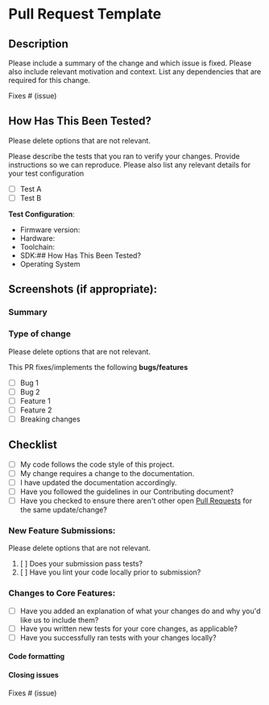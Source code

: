 <!--- Provide a general summary of your changes in the Title above -->
# Pull Request Template

## Description

Please include a summary of the change and which issue is fixed. Please also include relevant motivation and context. List any dependencies that are required for this change.

Fixes # (issue)

<!--- Describe your changes in detail -->
<!--- Why is this change required? What problem does it solve? -->
<!--- If it fixes an open issue, please link to the issue here. -->

## How Has This Been Tested?

Please delete options that are not relevant.

Please describe the tests that you ran to verify your changes. Provide instructions so we can reproduce. Please also list any relevant details for your test configuration

- [ ] Test A
- [ ] Test B

**Test Configuration**:
* Firmware version:
* Hardware:
* Toolchain:
* SDK:## How Has This Been Tested?
* Operating System

<!--- Please describe in detail how you tested your changes. -->
<!--- Include details of your testing environment, tests ran to see how -->
<!--- your change affects other areas of the code, etc. -->

## Screenshots (if appropriate):

### **Summary**

<!-- Summary of the PR -->

### Type of change

Please delete options that are not relevant.

This PR fixes/implements the following **bugs/features**

* [ ] Bug 1
* [ ] Bug 2
* [ ] Feature 1
* [ ] Feature 2
* [ ] Breaking changes

## Checklist
<!--- Go over all the following points, and put an `x` in all the boxes that apply. -->
<!--- If you're unsure about any of these, don't hesitate to ask. We're here to help! -->
* [ ] My code follows the code style of this project.
* [ ] My change requires a change to the documentation.
* [ ] I have updated the documentation accordingly.
* [ ] Have you followed the guidelines in our Contributing document?
* [ ] Have you checked to ensure there aren't other open [Pull Requests](../../../pulls) for the same update/change?

<!-- You can erase any parts of this template not applicable to your Pull Request. -->

### New Feature Submissions:
Please delete options that are not relevant.
1. [ ] Does your submission pass tests?
2. [ ] Have you lint your code locally prior to submission?

### Changes to Core Features:

* [ ] Have you added an explanation of what your changes do and why you'd like us to include them?
* [ ] Have you written new tests for your core changes, as applicable?
* [ ] Have you successfully ran tests with your changes locally?

#### **Code formatting**

<!-- See the simple style guide. -->

#### **Closing issues**

<!-- Put `closes #XXXX` in your comment to auto-close the issue that your PR fixes (if such). -->
Fixes # (issue)
